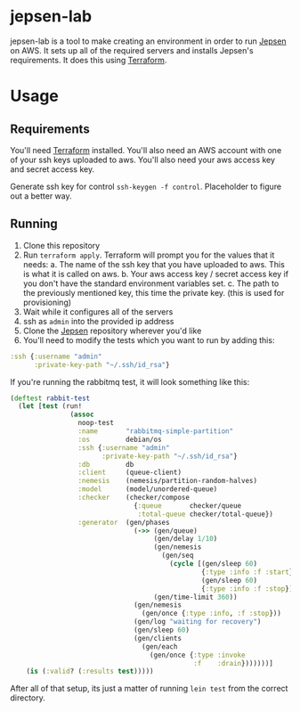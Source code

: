 # jepsen-lab #

jepsen-lab is a tool to make creating an environment in order to run [Jepsen][1] on AWS. It sets up all of
the required servers and installs Jepsen's requirements. It does this using [Terraform][2].

[1]:https://github.com/aphyr/jepsen
[2]:https://www.terraform.io

# Usage #

## Requirements ##

You'll need [Terraform][2] installed. You'll also need an AWS account with one of your ssh keys
uploaded to aws. You'll also need your aws access key and secret access key.

Generate ssh key for control `ssh-keygen -f control`. Placeholder to figure out a better way.

## Running ##

1. Clone this repository
2. Run `terraform apply`. Terraform will prompt you for the values that it needs:
  a. The name of the ssh key that you have uploaded to aws. This is what it is called on aws.
  b. Your aws access key / secret access key if you don't have the standard environment variables
     set.
  c. The path to the previously mentioned key, this time the private key. (this is used for
     provisioning)
3. Wait while it configures all of the servers
4. ssh as `admin` into the provided ip address
5. Clone the [Jepsen][1] repository wherever you'd like
6. You'll need to modify the tests which you want to run by adding this:

```clojure
:ssh {:username "admin"
      :private-key-path "~/.ssh/id_rsa"}
```

If you're running the rabbitmq test, it will look something like this:

```clojure
(deftest rabbit-test
  (let [test (run!
               (assoc
                 noop-test
                 :name       "rabbitmq-simple-partition"
                 :os         debian/os
                 :ssh {:username "admin"
                       :private-key-path "~/.ssh/id_rsa"}
                 :db         db
                 :client     (queue-client)
                 :nemesis    (nemesis/partition-random-halves)
                 :model      (model/unordered-queue)
                 :checker    (checker/compose
                               {:queue       checker/queue
                                :total-queue checker/total-queue})
                 :generator  (gen/phases
                               (->> (gen/queue)
                                    (gen/delay 1/10)
                                    (gen/nemesis
                                      (gen/seq
                                        (cycle [(gen/sleep 60)
                                                {:type :info :f :start}
                                                (gen/sleep 60)
                                                {:type :info :f :stop}])))
                                    (gen/time-limit 360))
                               (gen/nemesis
                                 (gen/once {:type :info, :f :stop}))
                               (gen/log "waiting for recovery")
                               (gen/sleep 60)
                               (gen/clients
                                 (gen/each
                                   (gen/once {:type :invoke
                                              :f    :drain}))))))]
    (is (:valid? (:results test)))))
```

After all of that setup, its just a matter of running `lein test` from the correct directory.
